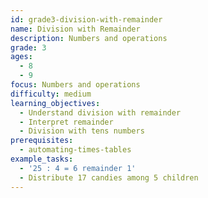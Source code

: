 ```yaml
---
id: grade3-division-with-remainder
name: Division with Remainder
description: Numbers and operations
grade: 3
ages:
  - 8
  - 9
focus: Numbers and operations
difficulty: medium
learning_objectives:
  - Understand division with remainder
  - Interpret remainder
  - Division with tens numbers
prerequisites:
  - automating-times-tables
example_tasks:
  - '25 : 4 = 6 remainder 1'
  - Distribute 17 candies among 5 children
---
```

